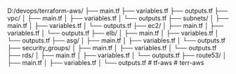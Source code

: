 D:/devops/terraform-aws/
├── main.tf
├── variables.tf
├── outputs.tf
├── vpc/
│   ├── main.tf
│   ├── variables.tf
│   └── outputs.tf
├── subnets/
│   ├── main.tf
│   ├── variables.tf
│   └── outputs.tf
├── ec2/
│   ├── main.tf
│   ├── variables.tf
│   └── outputs.tf
├── elb/
│   ├── main.tf
│   ├── variables.tf
│   └── outputs.tf
├── asg/
│   ├── main.tf
│   ├── variables.tf
│   └── outputs.tf
├── security_groups/
│   ├── main.tf
│   ├── variables.tf
│   └── outputs.tf
├── rds/
│   ├── main.tf
│   ├── variables.tf
│   └── outputs.tf
├── route53/
│   ├── main.tf
│   ├── variables.tf
│   └── outputs.tf
#   t f - a w s  
 #   t e r r - a w s  
 